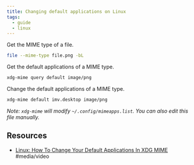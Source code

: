 ```yaml
---
title: Changing default applications on Linux
tags:
  - guide
  - linux
---
```


Get the MIME type of a file.

```bash
file --mime-type file.png -bL
```

Get the default applications of a MIME type.

```bash
xdg-mime query default image/png
```

Change the default applications of a MIME type.

```bash
xdg-mime default imv.desktop image/png
```

_Note: `xdg-mime` will modify `~/.config/mimeapps.list`. You can also edit this file manually._

## Resources

- [Linux: How To Change Your Default Applications In XDG MIME](https://youtu.be/z3F0hTigMvU) #media/video
